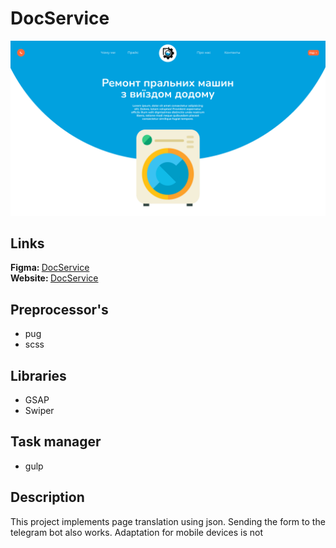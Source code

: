 # DocService

<img src="./doc-service.png">

## Links
<b>Figma: </b><a href="https://www.figma.com/file/5Xz43RP1jllLlCMuVjy36Y/Untitled?node-id=0%3A1&t=b2upHoZRzFGLVonu-3">DocService</a>
<br>
<b>Website: </b><a href="https://docservice-bohdan-134.vercel.app/">DocService</a>

## Preprocessor's
- pug
- scss

## Libraries
- GSAP
- Swiper

## Task manager
- gulp

## Description
This project implements page translation using json. Sending the form to the telegram bot also works. Adaptation for mobile devices is not
